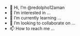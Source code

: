 - 👋 Hi, I’m @redolpho12aman
- 👀 I’m interested in ...
- 🌱 I’m currently learning ...
- 💞️ I’m looking to collaborate on ...
- 📫 How to reach me ...

<!---
redolpho12aman/redolpho12aman is a ✨ special ✨ repository because its `README.md` (this file) appears on your GitHub profile.
You can click the Preview link to take a look at your changes.
--->
